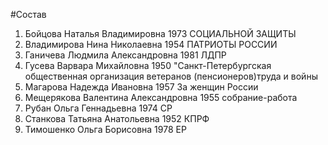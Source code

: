 #Состав
1. Бойцова Наталья Владимировна 1973 СОЦИАЛЬНОЙ ЗАЩИТЫ
2. Владимирова Нина Николаевна 1954 ПАТРИОТЫ РОССИИ
3. Ганичева Людмила Александровна 1981 ЛДПР
4. Гусева Варвара Михайловна 1950 \"Санкт-Петербургская общественная организация ветеранов (пенсионеров)труда и войны
5. Магарова Надежда Ивановна 1957 За женщин России
6. Мещерякова Валентина Александровна 1955 собрание-работа
7. Рубан Ольга Геннадьевна 1974 СР
8. Станкова Татьяна Анатольевна 1952 КПРФ
9. Тимошенко Ольга Борисовна 1978 ЕР
